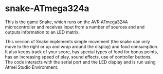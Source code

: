 # snake-ATmega324a
This is the game Snake, which runs on the AVR ATmega324A microcontroller and receives input from a number of sources and and outputs information to an LED matrix.

This version of Snake implements simple movement (the snake can only move to the right or up and wrap around the display) and food consumption. It also keeps track of your score, has special types of food for bonus points, has an increasing speed of play, sound effects, use of controller buttons. The code interacts with the serial port and the LED display and is run using Atmel Studio Environment.
